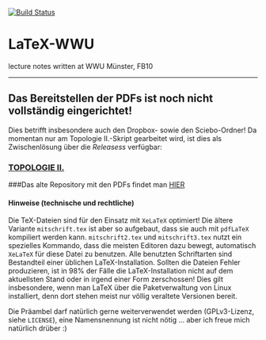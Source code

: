 [![Build Status](https://travis-ci.org/JaMeZ-B/LaTeX-WWU.svg?branch=master)](https://travis-ci.org/JaMeZ-B/LaTeX-WWU)
# LaTeX-WWU
lecture notes written at WWU Münster, FB10

---
## Das Bereitstellen der PDFs ist noch nicht vollständig eingerichtet!

Dies betrifft insbesondere auch den Dropbox- sowie den Sciebo-Ordner!
Da momentan nur am Topologie II.-Skript gearbeitet wird, ist dies als Zwischenlösung  über die _Releasess_ verfügbar: 
### [TOPOLOGIE II.](https://github.com/JaMeZ-B/LaTeX-WWU/releases/latest)

###Das alte Repository mit den PDFs findet man  [HIER](https://github.com/JaMeZ-B/LaTeX-wwu-old)


#### Hinweise (technische und rechtliche)
Die TeX-Dateien sind für den Einsatz mit `XeLaTeX` optimiert! Die ältere Variante `mitschrift.tex` ist aber so aufgebaut, dass sie auch mit `pdfLaTeX` kompiliert werden kann. `mitschrift2.tex` und `mitschrift3.tex` nutzt ein spezielles Kommando, dass die meisten Editoren dazu bewegt, automatisch `XeLaTeX` für diese Datei zu benutzen. Alle benutzten Schriftarten sind Bestandteil einer üblichen LaTeX-Installation. Sollten die Dateien Fehler produzieren, ist in 98% der Fälle die LaTeX-Installation nicht auf dem aktuellsten Stand oder in irgend einer Form zerschossen! Dies gilt insbesondere, wenn man LaTeX über die Paketverwaltung von Linux installiert, denn dort stehen meist nur völlig veraltete Versionen bereit.


Die Präambel darf natürlich gerne weiterverwendet werden (GPLv3-Lizenz, siehe `LICENSE`), eine Namensnennung ist nicht nötig … aber ich freue mich natürlich drüber :)
